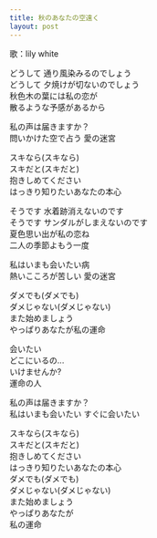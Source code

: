 ```yaml
---
title: 秋のあなたの空遠く
layout: post
---
```

歌：lily white

<p><a class="rin">どうして 通り風染みるのでしょう<br />
どうして 夕焼けが切ないのでしょう</a><br />
<a class="nozomi">秋色木の葉には私の恋が<br />
散るような予感があるから</a></p>

<p><a class="umi">私の声は届きますか？<br />
問いかけた空で占う 愛の迷宮</a></p>

<p><a class="umi">スキなら</a><a class="rin">(スキなら)</a><br />
<a class="umi">スキだと</a><a class="nozomi">(スキだと)</a><br />
抱きしめてください<br />
はっきり知りたいあなたの本心</p>

<p><a class="nozomi">そうです 水着跡消えないのです<br />
そうです サンダルがしまえないのです</a><br />
<a class="umi">夏色思い出が私の恋ね<br />
二人の季節よもう一度</a></p>

<p><a class="rin">私はいまも会いたい病<br />
熱いこころが苦しい 愛の迷宮</a></p>

<p><a class="rin">ダメでも</a><a class="nozomi">(ダメでも)</a><br />
<a class="rin">ダメじゃない</a><a class="umi">(ダメじゃない)</a><br />
また始めましょう<br />
やっぱりあなたが私の運命</p>

<p><a class="nozomi">会いたい</a><br />
<a class="rin">どこにいるの...</a><br />
<a class="umi">いけませんか?</a><br />
運命の人</p>

<p>私の声は届きますか？<br />
私はいまも会いたい すぐに会いたい</p>

<p><a class="nozomi">スキなら</a><a class="umi">(スキなら)</a><br />
<a class="nozomi">スキだと</a><a class="rin">(スキだと)</a><br />
抱きしめてください<br />
はっきり知りたいあなたの本心<br />
<a class="umi">ダメでも</a><a class="rin">(ダメでも)</a><br />
<a class="umi">ダメじゃない</a><a class="nozomi">(ダメじゃない)</a><br />
また始めましょう<br />
<a class="umi">やっぱりあなたが</a><br />
私の運命</p>
